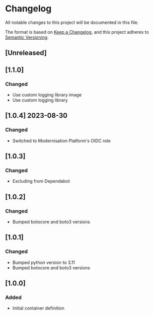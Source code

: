 <!-- markdownlint-disable MD003 -->
# Changelog

All notable changes to this project will be documented in this file.

The format is based on [Keep a Changelog](https://keepachangelog.com/en/1.0.0/),
and this project adheres to [Semantic Versioning](https://semver.org/spec/v2.0.0.html).

## [Unreleased]

## [1.1.0]

### Changed

- Use custom logging library image
- Use custom logging library

## [1.0.4] 2023-08-30

### Changed

- Switched to Modernisation Platform's OIDC role

## [1.0.3]

### Changed

- Excluding from Dependabot

## [1.0.2]

### Changed

- Bumped botocore and boto3 versions

## [1.0.1]

### Changed

- Bumped python version to 3.11
- Bumped botocore and boto3 versions

## [1.0.0]

### Added

- Initial container definition
